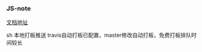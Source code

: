 ### JS-note
[文档地址](https://mying666.github.io/JS-note/)

sh 本地打板推送
travis自动打板已配置，master修改自动打板，免费打板排队时间较长